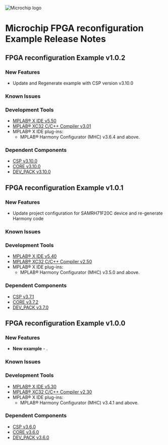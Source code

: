 ﻿![Microchip logo](https://raw.githubusercontent.com/wiki/Microchip-MPLAB-Harmony/Microchip-MPLAB-Harmony.github.io/images/microchip_logo.png)

# Microchip FPGA reconfiguration Example Release Notes


## FPGA reconfiguration Example v1.0.2
### New Features
- Update and Regenerate example with CSP version v3.10.0

### Known Issues

### Development Tools

* [MPLAB® X IDE v5.50](https://www.microchip.com/mplab/mplab-x-ide)
* [MPLAB® XC32 C/C++ Compiler v3.01](https://www.microchip.com/mplab/compilers)
* MPLAB® X IDE plug-ins:
    * MPLAB® Harmony Configurator (MHC) v3.6.4 and above.

### Dependent Components

* [CSP v3.10.0](https://github.com/Microchip-MPLAB-Harmony/csp/releases/tag/v3.10.0)
* [CORE v3.10.0](https://github.com/Microchip-MPLAB-Harmony/core/releases/tag/v3.10.0)
* [DEV_PACK v3.10.0](https://github.com/Microchip-MPLAB-Harmony/dev_packs/releases/tag/v3.10.0)


## FPGA reconfiguration Example v1.0.1
### New Features
- Update project configuration for SAMRH71F20C device and re-generate Harmony code

### Known Issues

### Development Tools

* [MPLAB® X IDE v5.40](https://www.microchip.com/mplab/mplab-x-ide)
* [MPLAB® XC32 C/C++ Compiler v2.50](https://www.microchip.com/mplab/compilers)
* MPLAB® X IDE plug-ins:
    * MPLAB® Harmony Configurator (MHC) v3.5.0 and above.

### Dependent Components

* [CSP v3.7.1](https://github.com/Microchip-MPLAB-Harmony/csp/releases/tag/v3.7.1)
* [CORE v3.7.2](https://github.com/Microchip-MPLAB-Harmony/core/releases/tag/v3.7.2)
* [DEV_PACK v3.7.0](https://github.com/Microchip-MPLAB-Harmony/dev_packs/releases/tag/v3.7.0)


## FPGA reconfiguration Example v1.0.0
### New Features
- **New example** - <fill>.

### Known Issues

### Development Tools

* [MPLAB® X IDE v5.30](https://www.microchip.com/mplab/mplab-x-ide)
* [MPLAB® XC32 C/C++ Compiler v2.30](https://www.microchip.com/mplab/compilers)
* MPLAB® X IDE plug-ins:
    * MPLAB® Harmony Configurator (MHC) v3.4.1 and above.

### Dependent Components

* [CSP v3.6.0](https://github.com/Microchip-MPLAB-Harmony/csp/releases/tag/v3.6.0)
* [CORE v3.6.0](https://github.com/Microchip-MPLAB-Harmony/core/releases/tag/v3.6.0)
* [DEV_PACK v3.6.0](https://github.com/Microchip-MPLAB-Harmony/dev_packs/releases/tag/v3.6.0)

